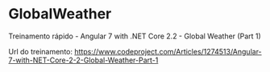 # GlobalWeather
Treinamento rápido - Angular 7 with .NET Core 2.2 - Global Weather (Part 1) 


Url do treinamento: https://www.codeproject.com/Articles/1274513/Angular-7-with-NET-Core-2-2-Global-Weather-Part-1
